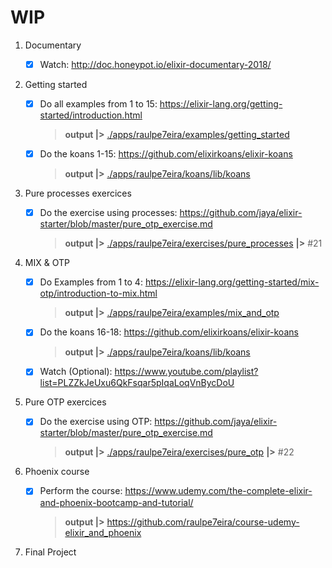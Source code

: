 # WIP #

1) Documentary

    - [x] Watch: <http://doc.honeypot.io/elixir-documentary-2018/>

2) Getting started

    - [x] Do all examples from 1 to 15: <https://elixir-lang.org/getting-started/introduction.html>
        > **output |>** [./apps/raulpe7eira/examples/getting_started](../../tree/master/apps/raulpe7eira/examples/getting_started)
    - [x] Do the koans 1-15: <https://github.com/elixirkoans/elixir-koans>
        > **output |>** [./apps/raulpe7eira/koans/lib/koans](../../tree/master/apps/raulpe7eira/koans/lib/koans)

3) Pure processes exercices

    - [x] Do the exercise using processes: <https://github.com/jaya/elixir-starter/blob/master/pure_otp_exercise.md>
        > **output |>** [./apps/raulpe7eira/exercises/pure_processes](../../tree/master/apps/raulpe7eira/exercises/pure_processes) **|>** #21

4) MIX & OTP

    - [x] Do Examples from 1 to 4: <https://elixir-lang.org/getting-started/mix-otp/introduction-to-mix.html>
        > **output |>** [./apps/raulpe7eira/examples/mix_and_otp](../../tree/master/apps/raulpe7eira/examples/mix_and_otp)
    - [x] Do the koans 16-18: <https://github.com/elixirkoans/elixir-koans>
        > **output |>** [./apps/raulpe7eira/koans/lib/koans](../../tree/master/apps/raulpe7eira/koans/lib/koans)
    - [x] Watch (Optional): <https://www.youtube.com/playlist?list=PLZZkJeUxu6QkFsqar5pIqaLoqVnBycDoU>

5) Pure OTP exercices

    - [x] Do the exercise using OTP: <https://github.com/jaya/elixir-starter/blob/master/pure_otp_exercise.md>
        > **output |>** [./apps/raulpe7eira/exercises/pure_otp](../../tree/master/apps/raulpe7eira/exercises/pure_otp) **|>** #22

6) Phoenix course

    - [x] Perform the course: <https://www.udemy.com/the-complete-elixir-and-phoenix-bootcamp-and-tutorial/>
        > **output |>** <https://github.com/raulpe7eira/course-udemy-elixir_and_phoenix>

7) Final Project
